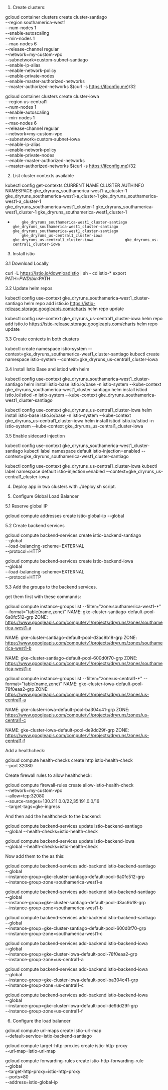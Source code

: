 

1. Create clusters: 

gcloud container clusters create cluster-santiago \
    --region southamerica-west1 \
    --num-nodes 1 \
    --enable-autoscaling \
    --min-nodes 1 \
    --max-nodes 6 \
    --release-channel regular \
    --network=my-custom-vpc \
    --subnetwork=custom-subnet-santiago \
    --enable-ip-alias \
    --enable-network-policy \
    --enable-private-nodes \
    --enable-master-authorized-networks \
    --master-authorized-networks $(curl -s https://ifconfig.me)/32


gcloud container clusters create cluster-iowa \
    --region us-central1 \
    --num-nodes 1 \
    --enable-autoscaling \
    --min-nodes 1 \
    --max-nodes 6 \
    --release-channel regular \
    --network=my-custom-vpc \
    --subnetwork=custom-subnet-iowa \
    --enable-ip-alias \
    --enable-network-policy \
    --enable-private-nodes \
    --enable-master-authorized-networks \
    --master-authorized-networks $(curl -s https://ifconfig.me)/32


2. List cluster contexts available

kubectl config get-contexts
CURRENT   NAME                                              CLUSTER                                           AUTHINFO                                          NAMESPACE
          gke_dryruns_southamerica-west1-a_cluster-1        gke_dryruns_southamerica-west1-a_cluster-1        gke_dryruns_southamerica-west1-a_cluster-1        
          gke_dryruns_southamerica-west1_cluster-1          gke_dryruns_southamerica-west1_cluster-1          gke_dryruns_southamerica-west1_cluster-1          
*         gke_dryruns_southamerica-west1_cluster-santiago   gke_dryruns_southamerica-west1_cluster-santiago   gke_dryruns_southamerica-west1_cluster-santiago   
          gke_dryruns_us-central1_cluster-iowa              gke_dryruns_us-central1_cluster-iowa              gke_dryruns_us-central1_cluster-iowa      




3. Install istio

3.1 Download Locally

curl -L https://istio.io/downloadIstio | sh -
cd istio-*
export PATH=$PWD/bin:$PATH

3.2 Update helm repos

kubectl config use-context gke_dryruns_southamerica-west1_cluster-santiago
helm repo add istio.io https://istio-release.storage.googleapis.com/charts
helm repo update


kubectl config use-context gke_dryruns_us-central1_cluster-iowa
helm repo add istio.io https://istio-release.storage.googleapis.com/charts
helm repo update


3.3 Create contexts in both clusters

kubectl create namespace istio-system --context=gke_dryruns_southamerica-west1_cluster-santiago
kubectl create namespace istio-system --context=gke_dryruns_us-central1_cluster-iowa


3.4 Install Istio Base and istiod with helm


kubectl config use-context gke_dryruns_southamerica-west1_cluster-santiago
helm install istio-base istio.io/base -n istio-system --kube-context gke_dryruns_southamerica-west1_cluster-santiago
helm install istiod istio.io/istiod -n istio-system --kube-context gke_dryruns_southamerica-west1_cluster-santiago


kubectl config use-context gke_dryruns_us-central1_cluster-iowa
helm install istio-base istio.io/base -n istio-system --kube-context gke_dryruns_us-central1_cluster-iowa
helm install istiod istio.io/istiod -n istio-system --kube-context gke_dryruns_us-central1_cluster-iowa


3.5 Enable sidecard injection

kubectl config use-context gke_dryruns_southamerica-west1_cluster-santiago
kubectl label namespace default istio-injection=enabled --context=gke_dryruns_southamerica-west1_cluster-santiago


kubectl config use-context gke_dryruns_us-central1_cluster-iowa
kubectl label namespace default istio-injection=enabled --context=gke_dryruns_us-central1_cluster-iowa



4. Deploy app in two clusters with ./deploy.sh script. 

5. Configure Global Load Balancer

5.1 Reserve global IP

gcloud compute addresses create istio-global-ip --global

5.2 Create backend services

gcloud compute backend-services create istio-backend-santiago \
    --global \
    --load-balancing-scheme=EXTERNAL \
    --protocol=HTTP


gcloud compute backend-services create istio-backend-iowa \
    --global \
    --load-balancing-scheme=EXTERNAL \
    --protocol=HTTP


5.3 Add the groups to the backend services. 

get them first with these commands: 

gcloud compute instance-groups list --filter="zone:southamerica-west1-*" --format="table(name,zone)"
NAME: gke-cluster-santiago-default-pool-6a0fc512-grp
ZONE: https://www.googleapis.com/compute/v1/projects/dryruns/zones/southamerica-west1-a

NAME: gke-cluster-santiago-default-pool-d3ac9b18-grp
ZONE: https://www.googleapis.com/compute/v1/projects/dryruns/zones/southamerica-west1-b

NAME: gke-cluster-santiago-default-pool-600d0f70-grp
ZONE: https://www.googleapis.com/compute/v1/projects/dryruns/zones/southamerica-west1-c


gcloud compute instance-groups list --filter="zone:us-central1-*" --format="table(name,zone)"
NAME: gke-cluster-iowa-default-pool-78f0eaa2-grp
ZONE: https://www.googleapis.com/compute/v1/projects/dryruns/zones/us-central1-a

NAME: gke-cluster-iowa-default-pool-ba304c41-grp
ZONE: https://www.googleapis.com/compute/v1/projects/dryruns/zones/us-central1-c

NAME: gke-cluster-iowa-default-pool-de9dd29f-grp
ZONE: https://www.googleapis.com/compute/v1/projects/dryruns/zones/us-central1-f



Add a healthcheck: 

gcloud compute health-checks create http istio-health-check \
    --port 32080


Create firewall rules to allow healthcheck: 

gcloud compute firewall-rules create allow-istio-health-check \
    --network=my-custom-vpc \
    --allow=tcp:32080 \
    --source-ranges=130.211.0.0/22,35.191.0.0/16 \
    --target-tags=gke-ingress



And then add the healthcheck to the backend: 

gcloud compute backend-services update istio-backend-santiago \
    --global --health-checks=istio-health-check


gcloud compute backend-services update istio-backend-iowa \
    --global --health-checks=istio-health-check


Now add them to the as this: 

gcloud compute backend-services add-backend istio-backend-santiago \
    --global \
    --instance-group=gke-cluster-santiago-default-pool-6a0fc512-grp \
    --instance-group-zone=southamerica-west1-a

gcloud compute backend-services add-backend istio-backend-santiago \
    --global \
    --instance-group=gke-cluster-santiago-default-pool-d3ac9b18-grp \
    --instance-group-zone=southamerica-west1-b

gcloud compute backend-services add-backend istio-backend-santiago \
    --global \
    --instance-group=gke-cluster-santiago-default-pool-600d0f70-grp \
    --instance-group-zone=southamerica-west1-c


gcloud compute backend-services add-backend istio-backend-iowa \
    --global \
    --instance-group=gke-cluster-iowa-default-pool-78f0eaa2-grp \
    --instance-group-zone=us-central1-a

gcloud compute backend-services add-backend istio-backend-iowa \
    --global \
    --instance-group=gke-cluster-iowa-default-pool-ba304c41-grp \
    --instance-group-zone=us-central1-c

gcloud compute backend-services add-backend istio-backend-iowa \
    --global \
    --instance-group=gke-cluster-iowa-default-pool-de9dd29f-grp \
    --instance-group-zone=us-central1-f


6. Configure the load balancer

gcloud compute url-maps create istio-url-map \
    --default-service=istio-backend-santiago

gcloud compute target-http-proxies create istio-http-proxy \
    --url-map=istio-url-map


gcloud compute forwarding-rules create istio-http-forwarding-rule \
    --global \
    --target-http-proxy=istio-http-proxy \
    --ports=80 \
    --address=istio-global-ip
